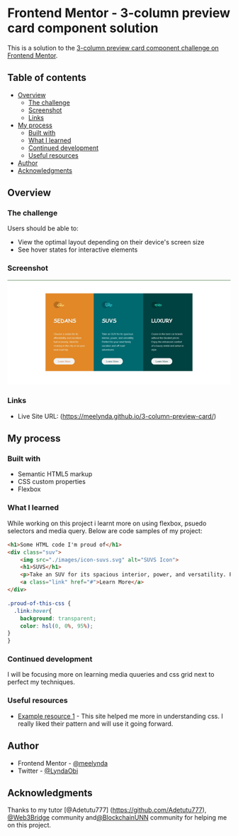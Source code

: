 # Frontend Mentor - 3-column preview card component solution

This is a solution to the [3-column preview card component challenge on Frontend Mentor](https://www.frontendmentor.io/challenges/3column-preview-card-component-pH92eAR2-). 

## Table of contents

- [Overview](#overview)
  - [The challenge](#the-challenge)
  - [Screenshot](#screenshot)
  - [Links](#links)
- [My process](#my-process)
  - [Built with](#built-with)
  - [What I learned](#what-i-learned)
  - [Continued development](#continued-development)
  - [Useful resources](#useful-resources)
- [Author](#author)
- [Acknowledgments](#acknowledgments)


## Overview

### The challenge

Users should be able to:

- View the optimal layout depending on their device's screen size
- See hover states for interactive elements

### Screenshot

![](./images/screenshot.jpg)


### Links

- Live Site URL: (https://meelynda.github.io/3-column-preview-card/)

## My process

### Built with

- Semantic HTML5 markup
- CSS custom properties
- Flexbox
<!-- - [Styled Components](https://styled-components.com/) - For styles -->

### What I learned

While working on this project i learnt more on using flexbox, psuedo selectors and media query.
Below are code samples of my project:

```html
<h1>Some HTML code I'm proud of</h1>
<div class="suv">
    <img src="./images/icon-suvs.svg" alt="SUVS Icon">
    <h1>SUVS</h1>
    <p>Take an SUV for its spacious interior, power, and versatility. Perfect for your next family vacation and off-road adventures.</p>
    <a class="link" href="#">Learn More</a>
</div>
```
```css
.proud-of-this-css {
  .link:hover{
    background: transparent;
    color: hsl(0, 0%, 95%);
}
}
```

### Continued development

I will be focusing more on learning media quueries and css grid next to perfect my techniques.  

### Useful resources

- [Example resource 1](https://www.w3schools.com/css) - This site helped me more in understanding css. I really liked their pattern and will use it going forward.


## Author

- Frontend Mentor - [@meelynda](https://www.frontendmentor.io/profile/yourusername)
- Twitter - [@LyndaObi](https://www.twitter.com/yourusername)


## Acknowledgments

Thanks to my tutor [@Adetutu777] (https://github.com/Adetutu777), [@Web3Bridge](https://twitter.com/Web3Bridge) community and[@BlockchainUNN](https://twitter.com/blockchainunn) community for helping me on this project.